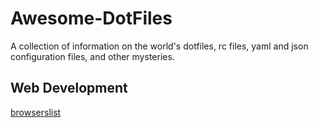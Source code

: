 # Awesome-DotFiles

A collection of information on the world's dotfiles, rc files, yaml and json configuration files, and other mysteries.

## Web Development

[browserslist](browserslist.md)

